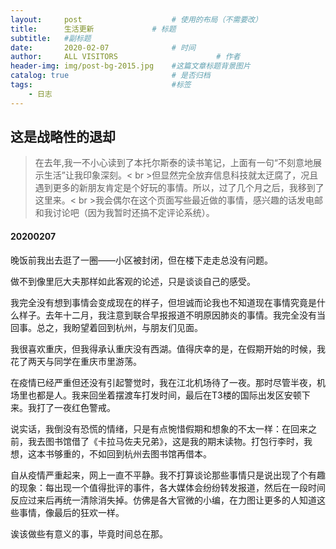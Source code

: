 ```yaml
---
layout:     post                    # 使用的布局（不需要改）
title:      生活更新             # 标题 
subtitle:   #副标题
date:       2020-02-07              # 时间
author:     ALL VISITORS                      # 作者
header-img: img/post-bg-2015.jpg    #这篇文章标题背景图片
catalog: true                       # 是否归档
tags:                               #标签
    - 日志
---
```

  ## 这是战略性的退却
   >   在去年,我一不小心读到了本托尔斯泰的读书笔记，上面有一句“不刻意地展示生活”让我印象深刻。< br >但显然完全放弃信息科技就太迂腐了，况且遇到更多的新朋友肯定是个好玩的事情。所以，过了几个月之后，我移到了这里来。< br >我会偶尔在这个页面写些最近做的事情，感兴趣的话发电邮和我讨论吧（因为我暂时还搞不定评论系统）。
  
   #### 20200207
   晚饭前我出去逛了一圈——小区被封闭，但在楼下走走总没有问题。
     
   做不到像里厄大夫那样如此客观的论述，只是谈谈自己的感受。
     
   我完全没有想到事情会变成现在的样子，但坦诚而论我也不知道现在事情究竟是什么样子。去年十二月，我注意到联合早报报道不明原因肺炎的事情。我完全没有当回事。总之，我盼望着回到杭州，与朋友们见面。
   
   我很喜欢重庆，但我得承认重庆没有西湖。值得庆幸的是，在假期开始的时候，我花了两天与同学在重庆市里游荡。
   
   在疫情已经严重但还没有引起警觉时，我在江北机场待了一夜。那时尽管半夜，机场里也都是人。我来回坐着摆渡车打发时间，最后在T3楼的国际出发区安顿下来。我打了一夜红色警戒。

   说实话，我倒没有恐慌的情绪，只是有点惋惜假期和想象的不太一样：在回来之前，我去图书馆借了《卡拉马佐夫兄弟》，这是我的期末读物。打包行李时，我想，这本书够重的，不如回到杭州去图书馆再借本。

   自从疫情严重起来，网上一直不平静。我不打算谈论那些事情只是说出现了个有趣的现象：每出现一个值得批评的事件，各大媒体会纷纷转发报道，然后在一段时间反应过来后再统一清除消失掉。仿佛是各大官微的小编，在力图让更多的人知道这些事情，像最后的狂欢一样。
     
   诶该做些有意义的事，毕竟时间总在那。

 
 
  
  
